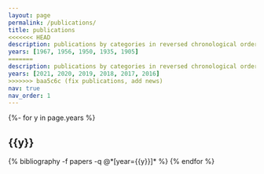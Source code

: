 ```yaml
---
layout: page
permalink: /publications/
title: publications
<<<<<<< HEAD
description: publications by categories in reversed chronological order. generated by jekyll-scholar.
years: [1967, 1956, 1950, 1935, 1905]
=======
description: publications by categories in reversed chronological order.
years: [2021, 2020, 2019, 2018, 2017, 2016]
>>>>>>> baa5c6c (fix publications, add news)
nav: true
nav_order: 1
---
```

<!-- _pages/publications.md -->
<div class="publications">

{%- for y in page.years %}
  <h2 class="year">{{y}}</h2>
  {% bibliography -f papers -q @*[year={{y}}]* %}
{% endfor %}

</div>
